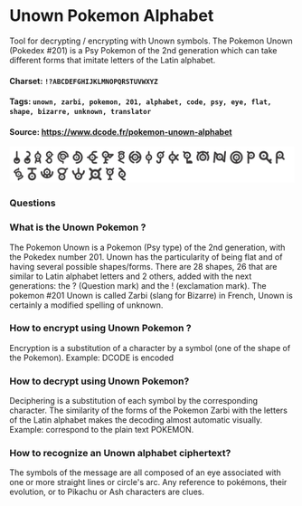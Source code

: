 # Unown Pokemon Alphabet
Tool for decrypting / encrypting with Unown symbols. The Pokemon Unown (Pokedex #201) is a Psy Pokemon of the 2nd generation which can take different forms that imitate letters of the Latin alphabet.

#### Charset: `!?ABCDEFGHIJKLMNOPQRSTUVWXYZ`

#### Tags: `unown, zarbi, pokemon, 201, alphabet, code, psy, eye, flat, shape, bizarre, unknown, translator`

#### Source: https://www.dcode.fr/pokemon-unown-alphabet

![combined](./combined.png)

### Questions

### What is the Unown Pokemon ?
The Pokemon Unown is a Pokemon (Psy type) of the 2nd generation, with the Pokedex number 201. Unown has the particularity of being flat and of having several possible shapes/forms. There are 28 shapes, 26 that are similar to Latin alphabet letters and 2 others, added with the next generations: the ? (Question mark) and the ! (exclamation mark). The pokemon #201 Unown is called Zarbi (slang for Bizarre) in French, Unown is certainly a modified spelling of unknown.

### How to encrypt using Unown Pokemon ?
Encryption is a substitution of a character by a symbol (one of the shape of the Pokemon). Example: DCODE is encoded

### How to decrypt using Unown Pokemon?
Deciphering is a substitution of each symbol by the corresponding character. The similarity of the forms of the Pokemon Zarbi with the letters of the Latin alphabet makes the decoding almost automatic visually. Example:  correspond to the plain text POKEMON.

### How to recognize an Unown alphabet ciphertext?
The symbols of the message are all composed of an eye associated with one or more straight lines or circle's arc. Any reference to pokémons, their evolution, or to Pikachu or Ash characters are clues.

